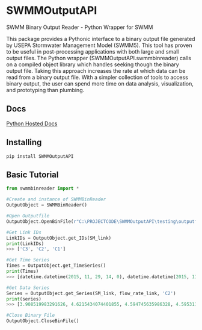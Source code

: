 # SWMMOutputAPI
SWMM Binary Output Reader - Python Wrapper for SWMM

This package provides a Pythonic interface to a binary output file generated by USEPA Stormwater Management Model (SWMM5). This tool has proven to be useful in post-processing applications with both large and small output files.  The Python wrapper (SWMMOutputAPI.swmmbinreader) calls on a compiled object library which handles seeking though the binary output file.  Taking this approach increases the rate at which data can be read from a binary output file. With a simpler collection of tools to access binary output, the user can spend more time on data analysis, visualization, and prototyping than plumbing.  

## Docs

[Python Hosted Docs](http://pythonhosted.org/SWMMOutputAPI/index.html)

## Installing

`pip install SWMMOutputAPI`


## Basic Tutorial

```python
from swmmbinreader import *

#Create and instance of SWMMBinReader
OutputObject = SWMMBinReader()

#Open Outputfile
OutputObject.OpenBinFile(r"C:\PROJECTCODE\SWMMOutputAPI\testing\outputfile.out")

#Get Link IDs
LinkIDs = OutputObject.get_IDs(SM_link)
print(LinkIDs)
>>> ['C3', 'C2', 'C1']

#Get Time Series
Times = OutputObject.get_TimeSeries()
print(Times)
>>> [datetime.datetime(2015, 11, 29, 14, 0), datetime.datetime(2015, 11, 29, 14, 1), ..., datetime.datetime(2015, 11, 29, 14, 9)]

#Get Data Series
Series = OutputObject.get_Series(SM_link, flow_rate_link, 'C2')
print(series)
>>> [3.908519983291626, 4.6215434074401855, 4.594745635986328, 4.595311641693115, ...,  4.595311641693115]

#Close Binary File
OutputObject.CloseBinFile()

```

